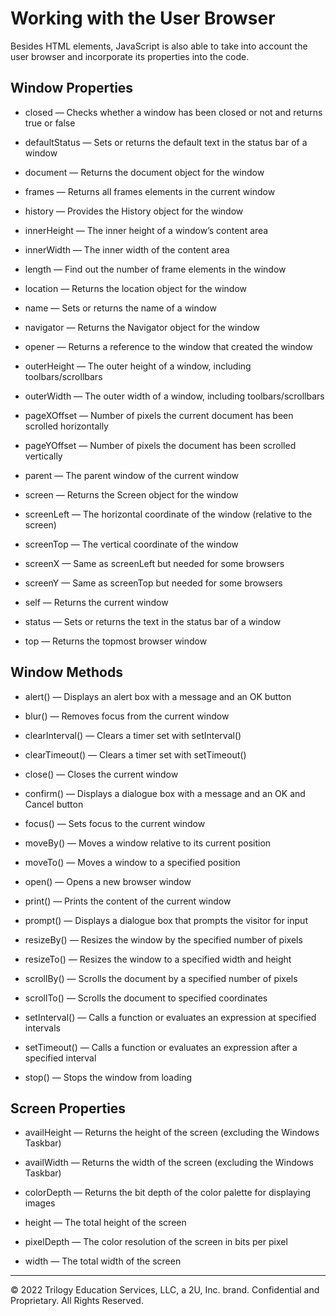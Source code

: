 # Working with the User Browser
Besides HTML elements, JavaScript is also able to take into account the user browser and incorporate its properties into the code.

## Window Properties
* closed — Checks whether a window has been closed or not and returns true or false

* defaultStatus — Sets or returns the default text in the status bar of a window

* document — Returns the document object for the window

* frames — Returns all frames
elements in the current window

* history — Provides the History object for the window

* innerHeight — The inner height of a window’s content area

* innerWidth — The inner width of the content area

* length — Find out the number of frame elements in the window

* location — Returns the location object for the window

* name — Sets or returns the name of a window

* navigator — Returns the Navigator object for the window

* opener — Returns a reference to the window that created the window

* outerHeight — The outer height of a window, including toolbars/scrollbars

* outerWidth — The outer width of a window, including toolbars/scrollbars

* pageXOffset — Number of pixels the current document has been scrolled horizontally

* pageYOffset — Number of pixels the document has been scrolled vertically

* parent — The parent window of the current window

* screen — Returns the Screen object for the window

* screenLeft — The horizontal coordinate of the window (relative to the screen)

* screenTop — The vertical coordinate of the window

* screenX — Same as screenLeft but needed for some browsers

* screenY — Same as screenTop but needed for some browsers

* self — Returns the current window

* status — Sets or returns the text in the status bar of a window

* top — Returns the topmost browser window

## Window Methods

* alert() — Displays an alert box with a message and an OK button

* blur() — Removes focus from the current window

* clearInterval() — Clears a timer set with setInterval()

* clearTimeout() — Clears a timer set with setTimeout()

* close() — Closes the current window

* confirm() — Displays a dialogue box with a message and an OK and Cancel button

* focus() — Sets focus to the current window

* moveBy() — Moves a window relative to its current position

* moveTo() — Moves a window to a specified position

* open() — Opens a new browser window

* print() — Prints the content of the current window

* prompt() — Displays a dialogue box that prompts the visitor for input

* resizeBy() — Resizes the window by the specified number of pixels

* resizeTo() — Resizes the window to a specified width and height

* scrollBy() — Scrolls the document by a specified number of pixels

* scrollTo() — Scrolls the document to specified coordinates

* setInterval() — Calls a function or evaluates an expression at specified intervals

* setTimeout() — Calls a function or evaluates an expression after a specified interval

* stop() — Stops the window from loading

## Screen Properties

* availHeight — Returns the height of the screen (excluding the Windows Taskbar)

* availWidth — Returns the width of the screen (excluding the Windows Taskbar)

* colorDepth — Returns the bit depth of the color palette for displaying images

* height — The total height of the screen

* pixelDepth — The color resolution of the screen in bits per pixel

* width — The total width of the screen

---
© 2022 Trilogy Education Services, LLC, a 2U, Inc. brand. Confidential and Proprietary. All Rights Reserved.